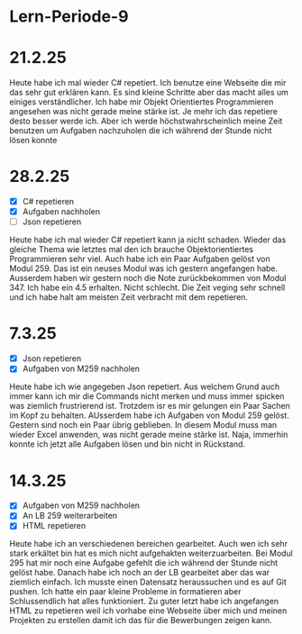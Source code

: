 # Lern-Periode-9

# 21.2.25

Heute habe ich mal wieder C# repetiert. Ich benutze eine Webseite die mir das sehr gut erklären kann. Es sind kleine Schritte aber das macht alles um einiges verständlicher. Ich habe mir Objekt Orientiertes Programmieren angesehen was nicht gerade meine stärke ist. Je mehr ich das repetiere desto besser werde ich. Aber ich werde höchstwahrscheinlich meine Zeit benutzen um Aufgaben nachzuholen die ich während der Stunde nicht lösen konnte 

# 28.2.25

- [x] C# repetieren
- [x] Aufgaben nachholen
- [ ] Json repetieren

Heute habe ich mal wieder C# repetiert kann ja nicht schaden. Wieder das gleiche Thema wie letztes mal den ich brauche Objektorientiertes Programmieren sehr viel. Auch habe ich ein Paar Aufgaben gelöst von Modul 259. Das ist ein neuses Modul was ich gestern angefangen habe. Ausserdem haben wir gestern noch die Note zurückbekommen von Modul 347. Ich habe ein 4.5 erhalten. Nicht schlecht. Die Zeit veging sehr schnell und ich habe halt am meisten Zeit verbracht mit dem repetieren. 

# 7.3.25

- [x] Json repetieren
- [x] Aufgaben von M259 nachholen

Heute habe ich wie angegeben Json repetiert. Aus welchem Grund auch immer kann ich mir die Commands nicht merken und muss immer spicken was ziemlich frustrierend ist. Trotzdem isr es mir gelungen ein Paar Sachen im Kopf zu behalten. AUsserdem habe ich Aufgaben von Modul 259 gelöst. Gestern sind noch ein Paar übrig geblieben. In diesem Modul muss man wieder Excel anwenden, was nicht gerade meine stärke ist. Naja, immerhin konnte ich jetzt alle Aufgaben lösen und bin nicht in Rückstand. 

# 14.3.25

- [x] Aufgaben von M259 nachholen
- [x] An LB 259 weiterarbeiten
- [x] HTML repetieren

Heute habe ich an verschiedenen bereichen gearbeitet. Auch wen ich sehr stark erkältet bin hat es mich nicht aufgehakten weiterzuarbeiten. Bei Modul 295 hat mir noch eine Aufgabe gefehlt die ich während der Stunde nicht gelöst habe. Danach habe ich noch an der LB gearbeitet aber das war ziemlich einfach. Ich musste einen Datensatz heraussuchen und es auf Git pushen. Ich hatte ein paar kleine Probleme in formatieren aber Schlussendlich hat alles funktioniert. Zu guter letzt habe ich angefangen HTML zu repetieren weil ich vorhabe eine Webseite über mich und meinen Projekten zu erstellen damit ich das für die Bewerbungen zeigen kann. 
